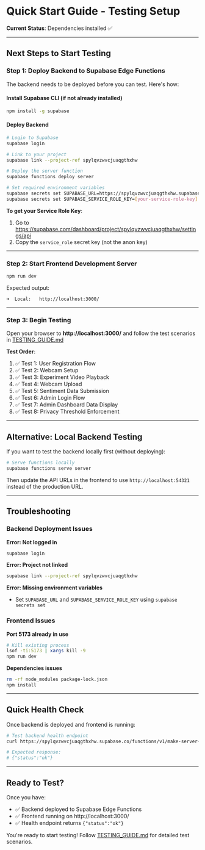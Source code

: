 # Quick Start Guide - Testing Setup

**Current Status**: Dependencies installed ✅

---

## Next Steps to Start Testing

### Step 1: Deploy Backend to Supabase Edge Functions

The backend needs to be deployed before you can test. Here's how:

#### Install Supabase CLI (if not already installed)

```bash
npm install -g supabase
```

#### Deploy Backend

```bash
# Login to Supabase
supabase login

# Link to your project
supabase link --project-ref spylqvzwvcjuaqgthxhw

# Deploy the server function
supabase functions deploy server

# Set required environment variables
supabase secrets set SUPABASE_URL=https://spylqvzwvcjuaqgthxhw.supabase.co
supabase secrets set SUPABASE_SERVICE_ROLE_KEY=[your-service-role-key]
```

**To get your Service Role Key**:
1. Go to https://supabase.com/dashboard/project/spylqvzwvcjuaqgthxhw/settings/api
2. Copy the `service_role` secret key (not the anon key)

---

### Step 2: Start Frontend Development Server

```bash
npm run dev
```

Expected output:
```
➜  Local:   http://localhost:3000/
```

---

### Step 3: Begin Testing

Open your browser to **http://localhost:3000/** and follow the test scenarios in [TESTING_GUIDE.md](TESTING_GUIDE.md)

**Test Order**:
1. ✅ Test 1: User Registration Flow
2. ✅ Test 2: Webcam Setup
3. ✅ Test 3: Experiment Video Playback
4. ✅ Test 4: Webcam Upload
5. ✅ Test 5: Sentiment Data Submission
6. ✅ Test 6: Admin Login Flow
7. ✅ Test 7: Admin Dashboard Data Display
8. ✅ Test 8: Privacy Threshold Enforcement

---

## Alternative: Local Backend Testing

If you want to test the backend locally first (without deploying):

```bash
# Serve functions locally
supabase functions serve server
```

Then update the API URLs in the frontend to use `http://localhost:54321` instead of the production URL.

---

## Troubleshooting

### Backend Deployment Issues

**Error: Not logged in**
```bash
supabase login
```

**Error: Project not linked**
```bash
supabase link --project-ref spylqvzwvcjuaqgthxhw
```

**Error: Missing environment variables**
- Set `SUPABASE_URL` and `SUPABASE_SERVICE_ROLE_KEY` using `supabase secrets set`

### Frontend Issues

**Port 5173 already in use**
```bash
# Kill existing process
lsof -ti:5173 | xargs kill -9
npm run dev
```

**Dependencies issues**
```bash
rm -rf node_modules package-lock.json
npm install
```

---

## Quick Health Check

Once backend is deployed and frontend is running:

```bash
# Test backend health endpoint
curl https://spylqvzwvcjuaqgthxhw.supabase.co/functions/v1/make-server-8f45bf92/health

# Expected response:
# {"status":"ok"}
```

---

## Ready to Test?

Once you have:
- ✅ Backend deployed to Supabase Edge Functions
- ✅ Frontend running on http://localhost:3000/
- ✅ Health endpoint returns `{"status":"ok"}`

You're ready to start testing! Follow [TESTING_GUIDE.md](TESTING_GUIDE.md) for detailed test scenarios.
